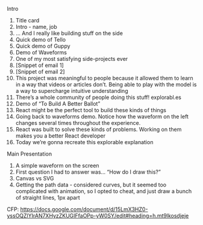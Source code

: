 Intro
1) Title card
2) Intro - name, job
3) … And I really like building stuff on the side
4) Quick demo of Tello
5) Quick demo of Guppy
6) Demo of Waveforms
7) One of my most satisfying side-projects ever
8) [Snippet of email 1]
9) [Snippet of email 2]
10) This project was meaningful to people because it allowed them to learn in a way that videos or articles don’t. Being able to play with the model is a way to supercharge intuitive understanding
11) There’s a whole community of people doing this stuff! explorabl.es
12) Demo of “To Build A Better Ballot”
13) React might be the perfect tool to build these kinds of things
14) Going back to waveforms demo. Notice how the waveform on the left changes several times throughout the experience.
15) React was built to solve these kinds of problems. Working on them makes you a better React developer
16) Today we’re gonna recreate this explorable explanation

Main Presentation
1) A simple waveform on the screen
2) First question I had to answer was… “How do I draw this?”
3) Canvas vs SVG
4) Getting the path data - considered curves, but it seemed too complicated with animation, so I opted to cheat, and just draw a bunch of straight lines, 1px apart


CFP: https://docs.google.com/document/d/15LmX3HZ0-yssOQZlYIrAN7XHyzZKUGIFfaOPp-yW0SY/edit#heading=h.mt9lkosdjeje

